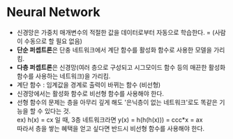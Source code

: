 # Neural Network

- 신경망은 가중치 매개변수의 적절한 값을 데이터로부터 자동으로 학습한다. = (사람이 수동으로 할 필요 없음)
- **단순 퍼셉트론**은 단충 네트워크에서 계단 함수를 활성화 함수로 사용한 모델을 가리킴.
- **다층 퍼셉트론**은 신경망(여러 층으로 구성되고 시그모이드 함수 등의 매끈한 활성화 함수를 사용하는 네트워크)을 가리킴.
- 계단 함수 : 임계값을 경계로 출력이 바뀌는 함수 (비선형)
- 신경망에서는 활성화 함수로 비선형 함수를 사용해야 한다.   
- 선형 함수의 문제는 층을 아무리 깊게 해도 '은닉층이 없는 네트워크'로도 똑같은 기능을 할 수 있다는 것.  
ex) h(x) = cx 일 때, 3층 네트워크라면 y(x) = h(h(h(x))) = ccc*x = ax  
따라서 층을 쌓는 혜택을 얻고 싶다면 반드시 비선형 함수를 사용해야 한다.